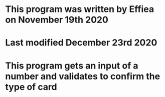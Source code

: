 # This program was written by Effiea on November 19th 2020
# Last modified December 23rd 2020
# This program gets an input of a number and validates to confirm the type of card
